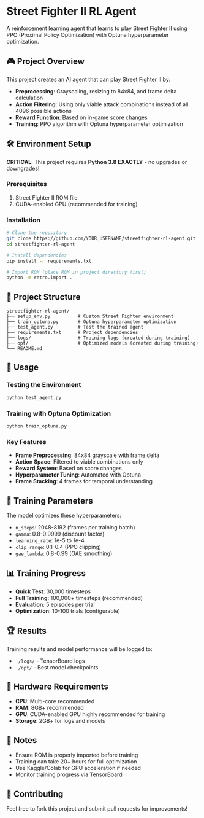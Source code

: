 # Street Fighter II RL Agent

A reinforcement learning agent that learns to play Street Fighter II using PPO (Proximal Policy Optimization) with Optuna hyperparameter optimization.

## 🎮 Project Overview

This project creates an AI agent that can play Street Fighter II by:
- **Preprocessing**: Grayscaling, resizing to 84x84, and frame delta calculation
- **Action Filtering**: Using only viable attack combinations instead of all 4096 possible actions
- **Reward Function**: Based on in-game score changes
- **Training**: PPO algorithm with Optuna hyperparameter optimization

## 🛠️ Environment Setup

**CRITICAL**: This project requires **Python 3.8 EXACTLY** - no upgrades or downgrades!

### Prerequisites
1. Street Fighter II ROM file
2. CUDA-enabled GPU (recommended for training)

### Installation
```bash
# Clone the repository
git clone https://github.com/YOUR_USERNAME/streetfighter-rl-agent.git
cd streetfighter-rl-agent

# Install dependencies
pip install -r requirements.txt

# Import ROM (place ROM in project directory first)
python -m retro.import .
```

## 📁 Project Structure

```
streetfighter-rl-agent/
├── setup_env.py          # Custom Street Fighter environment
├── train_optuna.py       # Optuna hyperparameter optimization
├── test_agent.py         # Test the trained agent
├── requirements.txt      # Project dependencies
├── logs/                 # Training logs (created during training)
├── opt/                  # Optimized models (created during training)
└── README.md
```

## 🚀 Usage

### Testing the Environment
```bash
python test_agent.py
```

### Training with Optuna Optimization
```bash
python train_optuna.py
```

### Key Features
- **Frame Preprocessing**: 84x84 grayscale with frame delta
- **Action Space**: Filtered to viable combinations only
- **Reward System**: Based on score changes
- **Hyperparameter Tuning**: Automated with Optuna
- **Frame Stacking**: 4 frames for temporal understanding

## 🎯 Training Parameters

The model optimizes these hyperparameters:
- `n_steps`: 2048-8192 (frames per training batch)
- `gamma`: 0.8-0.9999 (discount factor)
- `learning_rate`: 1e-5 to 1e-4
- `clip_range`: 0.1-0.4 (PPO clipping)
- `gae_lambda`: 0.8-0.99 (GAE smoothing)

## 📊 Training Progress

- **Quick Test**: 30,000 timesteps
- **Full Training**: 100,000+ timesteps (recommended)
- **Evaluation**: 5 episodes per trial
- **Optimization**: 10-100 trials (configurable)

## 🏆 Results

Training results and model performance will be logged to:
- `./logs/` - TensorBoard logs
- `./opt/` - Best model checkpoints

## 🔧 Hardware Requirements

- **CPU**: Multi-core recommended
- **RAM**: 8GB+ recommended
- **GPU**: CUDA-enabled GPU highly recommended for training
- **Storage**: 2GB+ for logs and models

## 📝 Notes

- Ensure ROM is properly imported before training
- Training can take 20+ hours for full optimization
- Use Kaggle/Colab for GPU acceleration if needed
- Monitor training progress via TensorBoard

## 🤝 Contributing

Feel free to fork this project and submit pull requests for improvements!

